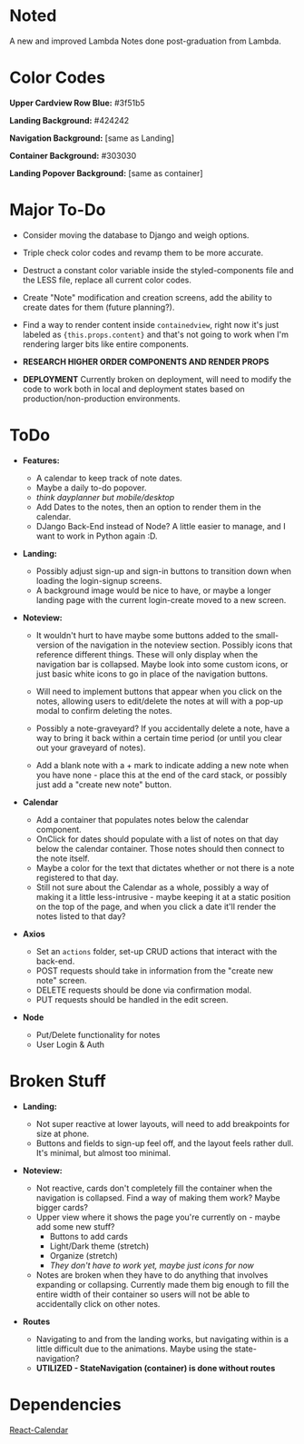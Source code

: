 # Noted

A new and improved Lambda Notes done post-graduation from Lambda.

# Color Codes

**Upper Cardview Row Blue:** #3f51b5

**Landing Background:** #424242

**Navigation Background:** [same as Landing]

**Container Background:** #303030

**Landing Popover Background:** [same as container]

# Major To-Do

- Consider moving the database to Django and weigh options.
- Triple check color codes and revamp them to be more accurate.
- Destruct a constant color variable inside the styled-components file and the LESS file, replace all current color codes.
- Create "Note" modification and creation screens, add the ability to create dates for them (future planning?).
- Find a way to render content inside `containedview`, right now it's just labeled as `{this.props.content}` and that's not going to work when I'm rendering larger bits like entire components.
- **RESEARCH HIGHER ORDER COMPONENTS AND RENDER PROPS**

- **DEPLOYMENT** Currently broken on deployment, will need to modify the code to work both in local and deployment states based on production/non-production environments.

# ToDo

- **Features:**

  - A calendar to keep track of note dates.
  - Maybe a daily to-do popover.
  - _think dayplanner but mobile/desktop_
  - Add Dates to the notes, then an option to render them in the calendar.
  - DJango Back-End instead of Node? A little easier to manage, and I want to work in Python again :D.

- **Landing:**

  - Possibly adjust sign-up and sign-in buttons to transition down when loading the login-signup screens.
  - A background image would be nice to have, or maybe a longer landing page with the current login-create moved to a new screen.

- **Noteview:**

  - It wouldn't hurt to have maybe some buttons added to the small-version of the navigation in the noteview section. Possibly icons that reference different things. These will only display when the navigation bar is collapsed. Maybe look into some custom icons, or just basic white icons to go in place of the navigation buttons.

  - Will need to implement buttons that appear when you click on the notes, allowing users to edit/delete the notes at will with a pop-up modal to confirm deleting the notes.

  - Possibly a note-graveyard? If you accidentally delete a note, have a way to bring it back within a certain time period (or until you clear out your graveyard of notes).

  - Add a blank note with a + mark to indicate adding a new note when you have none - place this at the end of the card stack, or possibly just add a "create new note" button.

- **Calendar**

  - Add a container that populates notes below the calendar component.
  - OnClick for dates should populate with a list of notes on that day below the calendar container. Those notes should then connect to the note itself.
  - Maybe a color for the text that dictates whether or not there is a note registered to that day.
  - Still not sure about the Calendar as a whole, possibly a way of making it a little less-intrusive - maybe keeping it at a static position on the top of the page, and when you click a date it'll render the notes listed to that day?

- **Axios**

  - Set an `actions` folder, set-up CRUD actions that interact with the back-end.
  - POST requests should take in information from the "create new note" screen.
  - DELETE requests should be done via confirmation modal.
  - PUT requests should be handled in the edit screen.

- **Node**

  - Put/Delete functionality for notes
  - User Login & Auth

# Broken Stuff

- **Landing:**

  - Not super reactive at lower layouts, will need to add breakpoints for size at phone.
  - Buttons and fields to sign-up feel off, and the layout feels rather dull. It's minimal, but almost too minimal.

- **Noteview:**

  - Not reactive, cards don't completely fill the container when the navigation is collapsed. Find a way of making them work? Maybe bigger cards?
  - Upper view where it shows the page you're currently on - maybe add some new stuff?
    - Buttons to add cards
    - Light/Dark theme (stretch)
    - Organize (stretch)
    - _They don't have to work yet, maybe just icons for now_
  - Notes are broken when they have to do anything that involves expanding or collapsing. Currently made them big enough to fill the entire width of their container so users will not be able to accidentally click on other notes.

- **Routes**
  - Navigating to and from the landing works, but navigating within is a little difficult due to the animations. Maybe using the state-navigation?
  - **UTILIZED - StateNavigation (container) is done without routes**

# Dependencies

[React-Calendar](https://www.npmjs.com/package/react-calendar)
